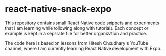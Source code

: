 # react-native-snack-expo
This repository contains small React Native code snippets and experiments that I am learning while following along with tutorials.
Each concept or example is kept in a separate file for better organization and practice.

The code here is based on lessons from Hitesh Choudhary's YouTube channel, where I am currently learning React Native development with Expo.
